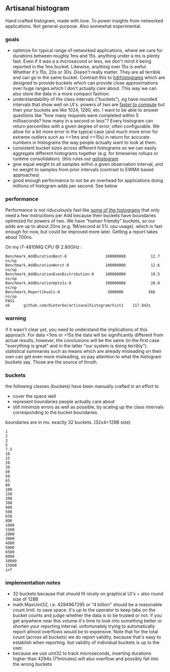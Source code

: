 ## Artisanal histogram


Hand crafted histogram, made with love. To power insights from networked applications.  Not general-purpose.
Also somewhat experimental.


### goals

* optimize for typical range of networked applications, where we care for durations between roughly 1ms and 15s.
  anything under a ms is plenty fast.  Even if it was a a microsecond or less, we don't mind it being reported in the 1ms bucket.
  Likewise, anything over 15s is awful.  Whether it's 15s, 20s or 30s. Doesn't really matter.  They are all terrible and can go in the same bucket.
  Contrast this to [hdrhistograms](https://github.com/codahale/hdrhistogram) which are designed to provide buckets which can provide close approximations over huge ranges which I don't actually care about.
  This way we can also store the data in a more compact fashion.
* understandability of the class intervals ("buckets"), eg have rounded intervals that show well on UI's.
  powers of two are [faster to compute](http://pvk.ca/Blog/2015/06/27/linear-log-bucketing-fast-versatile-simple/) but then your buckets are like 1024, 1280, etc.
  I want to be able to answer questions like "how many requests were completed within 5 milliseconds? how many in a second or less"?
  Every histogram can return percentiles with a given degree of error, often configurable.
  We allow for a bit more error in the typical case (and much more error for extreme outliers such as <<1ms and >>15s) in return for accurate numbers in histograms the way people actually want to look at them.
* consistent bucket sizes across different histograms so we can easily aggregate different histograms together (e.g. for timeseries rollups or runtime consolidation).
(this rules out [gohistogram](https://github.com/VividCortex/gohistogram)
* give equal weight to all samples within a given observation interval, and no weight to samples from prior intervals (contrast to EWMA based approaches)
* good enough performance to not be an overhead for applications doing millions of histogram adds per second.  See below

### performance

Performance is not riduculously fast like [some of the histograms](https://github.com/dgryski/go-linlog) that only need a few instructions per Add because their buckets have boundaries optimized for powers of two.  We have "human friendly" buckets, so our adds are up to about 20ns (e.g. 1M/second at 5% cpu usage).  which is fast enough for now, but could be improved more later.
Getting a report takes about 700ns.

On my i7-4810MQ CPU @ 2.80GHz : 

```
Benchmark_AddDurationBest-8               	100000000	        12.7 ns/op
Benchmark_AddDurationWorst-8              	100000000	        12.6 ns/op
Benchmark_AddDurationEvenDistribution-8   	100000000	        19.5 ns/op
Benchmark_AddDurationUpto1s-8             	100000000	        20.8 ns/op
Benchmark_Report1kvals-8                  	 3000000	       566 ns/op
PASS
ok  	github.com/Dieterbe/artisanalhistogram/hist1	117.842s
```

### warning

if it wasn't clear yet, you need to understand the implications of this approach. For data <1ms or >15s the data will be significantly different from actual results, however, the conclusions
will be the same (in the first case "everything is great" and in the latter "our system is doing terribly"). statistical summaries such as means which are already misleading on their own can get even more misleading, so pay attention to what the histogram buckets say. Those are the source of thruth.


### buckets

the following classes (buckets) have been manually crafted in an effort to
* cover the space well
* represent boundaries people actually care about
* still minimize errors as well as possible, by scaling up the class intervals corresponding to the bucket boundaries.

boundaries are in ms.
exactly 32 buckets. (32x4=128B size)

```
1
2
3
5
7.5
10
15
20
30
40
50
65
80
100
150
200
300
400
500
650
800
1000
1500
2000
3000
4000
5000
6500
8000
10000
15000
inf
```

### implementation notes

* 32 buckets because that should fit nicely on graphical UI's + also round size of 128B
* math.MaxUint32, i.e. 4294967295 or "4 billion" should be a reasonable count limit. to save space.
  it's up to the operator to keep tabs on the bucket counts and judge whether the data is to be trusted or not.
  if you get anywhere near this volume it's time to look into something better or shorten your reporting interval.
  unfortunately trying to automatically report almost overflows would be to expensive.
  Note that for the total count (across all buckets) we do report validity, because that's easy to establish when reporting.
  but validity of individual buckets is up to the user.
* because we use uint32 to track microseconds, inserting durations higher than 4294s (71minutes) will also overflow and possibly fall into the wrong buckets
